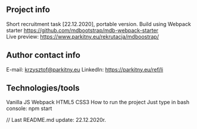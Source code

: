 ## Project info
Short recruitment task [22.12.2020], portable version. Build using Webpack starter https://github.com/mdbootstrap/mdb-webpack-starter</br>
Live preview: https://www.parkitny.eu/rekrutacja/mdboostrap/

## Author contact info
E-mail: krzysztof@parkitny.eu
LinkedIn: https://parkitny.eu/ref/li

## Technologies/tools
Vanilla JS
Webpack
HTML5
CSS3
How to run the project
Just type in bash console:
npm start

// Last README.md update: 22.12.2020r.
